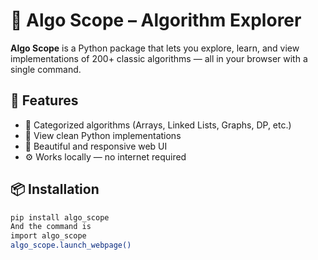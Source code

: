 # 📘 Algo Scope – Algorithm Explorer

**Algo Scope** is a Python package that lets you explore, learn, and view implementations of 200+ classic algorithms — all in your browser with a single command.

## 🚀 Features
- 🔎 Categorized algorithms (Arrays, Linked Lists, Graphs, DP, etc.)
- 📜 View clean Python implementations
- 📂 Beautiful and responsive web UI
- ⚙️ Works locally — no internet required

## 📦 Installation

```bash
pip install algo_scope
And the command is 
import algo_scope
algo_scope.launch_webpage()
